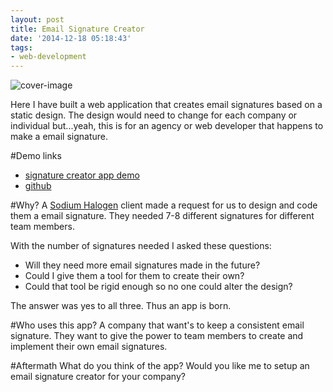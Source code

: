 ```yaml
---
layout: post
title: Email Signature Creator
date: '2014-12-18 05:18:43'
tags:
- web-development
---
```


![cover-image](/content/images/2014/12/Screenshot-2014-12-17-23-26-42.png)

Here I have built a web application that creates email signatures based on a static design. The design would need to change for each company or individual but...yeah, this is for an agency or web developer that happens to make a email signature.

#Demo links
* [signature creator app demo](http://chancesmith.org/project/signature-app/)
* [github](https://github.com/chancesmith/chancesmith-site/tree/master/project/signature-app)

#Why?
A [Sodium Halogen](http://sodiumhalogen.com) client made a request for us to design and code them a email signature. They needed 7-8 different signatures for different team members.

With the number of signatures needed I asked these questions:

* Will they need more email signatures made in the future?
* Could I give them a tool for them to create their own?
* Could that tool be rigid enough so no one could alter the design?

The answer was yes to all three. Thus an app is born.

#Who uses this app?
A company that want's to keep a consistent email signature. They want to give the power to team members to create and implement their own email signatures.

#Aftermath
What do you think of the app?
Would you like me to setup an email signature creator for your company?